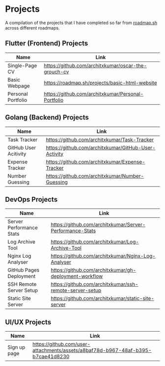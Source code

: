 # Projects
A compilation of the projects that I have completed so far from [roadmap.sh](https://roadmap.sh) across different roadmaps.
## Flutter (Frontend) Projects
| Name | Link |
| --- | ---| 
| Single-Page CV | https://github.com/architxkumar/oscar-the-grouch-cv |
| Basic Webpage | https://roadmap.sh/projects/basic-html-website |
| Personal Portfolio | https://github.com/architxkumar/Personal-Portfolio |

## Golang (Backend) Projects
| Name | Link |
| --- | --- |
| Task Tracker | https://github.com/architxkumar/Task-Tracker |
| GitHub User Acitivity | https://github.com/architxkumar/GitHub-User-Activity |
| Expense Tracker | https://github.com/architxkumar/Expense-Tracker |
| Number Guessing | https://github.com/architxkumar/Number-Guessing |

## DevOps Projects
| Name | Link |
| --- | --- |
| Server Performance Stats | https://github.com/architxkumar/Server-Performance-Stats |
| Log Archive Tool | https://github.com/architxkumar/Log-Archive-Tool |
| Nginx Log Analyser | https://github.com/architxkumar/Nginx-Log-Analyser |
| GitHub Pages Deployment | https://github.com/architxkumar/gh-deployment-workflow |
| SSH Remote Server Setup | https://github.com/architxkumar/ssh-remote-server-setup |
| Static Site Server | https://github.com/architxkumar/static-site-server |

## UI/UX Projects
| Name | Link |
| --- | --- |
| Sign up page | https://github.com/user-attachments/assets/a8baf78d-b967-48af-b395-b7cae41d8230 |

